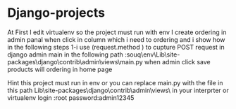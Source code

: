 # Django-projects
At First I edit virtualenv so the project must run with env
I create ordering in admin panal when click in column which i need to ordering and i show how in the following steps
1-i use (request.method ) to cupture POST request in django admin main in the following path 
:souq\env\Lib\site-packages\django\contrib\admin\views\main.py
when admin click save products will ordering in home page

Hint this project must run in env
or you can replace main.py with the file in this path Lib\site-packages\django\contrib\admin\views\ 
in your interprter or virtualenv
login :root
password:admin12345
